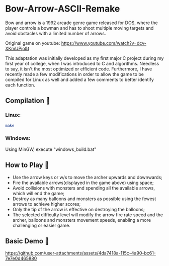 # Bow-Arrow-ASCII-Remake

Bow and arrow is a 1992 arcade genre game released for DOS, where the player controls a bowman and has to shoot multiple moving targets and avoid obstacles with a limited number of arrows.

Original game on youtube: https://www.youtube.com/watch?v=dcv-XKmUPjo&t

This adaptation was initially developed as my first major C project during my first year of college, when I was introduced to C and algorithms. Needless to say, it isn't the most optimized or efficient code. Furthermore, I have recently made a few modifications in order to allow the game to be compiled for Linux as well and added a few comments to better identify each function.

## Compilation :rocket:

### Linux:

```bash
make
```

### Windows:

Using MinGW, execute "windows\_build.bat"


## How to Play :pencil:

* Use the arrow keys or w/s to move the archer upwards and downwards;
* Fire the available arrows(displayed in the game above) using space;
* Avoid collisions with monsters and spending all the available arrows, which will end the game;
* Destroy as many balloons and monsters as possible using the fewest arrows to achieve higher scores;
* Only the tip of the arrow is effective on destroying the balloons;
* The selected difficulty level will modify the arrow fire rate speed and the archer, balloons and monsters movement speeds, enabling a more challenging or easier game.

## Basic Demo :movie_camera:

https://github.com/user-attachments/assets/4da7418a-115c-4a90-bc61-7e7e0d465880

